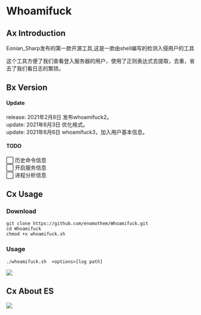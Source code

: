 # Whoamifuck

## Ax Introduction
<p>Eonian_Sharp发布的第一款开源工具,这是一款由shell编写的检测入侵用户的工具</p>
<p>这个工具方便了我们查看登入服务器的用户，使用了正则表达式去提取，去重，省去了我们看日志的繁琐。</p>

## Bx Version
#### Update
 release: 2021年2月8日 发布whoamifuck2。<br>
 update: 2021年6月3日 优化格式。<br>
 update: 2021年6月6日 whoamifuck3，加入用户基本信息。

#### TODO
⬜ 历史命令信息 <br>
⬜ 开启服务信息 <br>
⬜ 进程分析信息 <br>

## Cx Usage
### Download
```
git clone https://github.com/enomothem/Whoamifuck.git
cd Whoamifuck
chmod +x whoamifuck.sh
```
### Usage
```
./whoamifuck.sh  <options>[log path]
```
![](https://lit.enomothem.com/zhixinghe/20220528141024.jfif)

## Cx About ES
![](https://lit.enomothem.com/zhixinghe/20220528141025.jfif)
